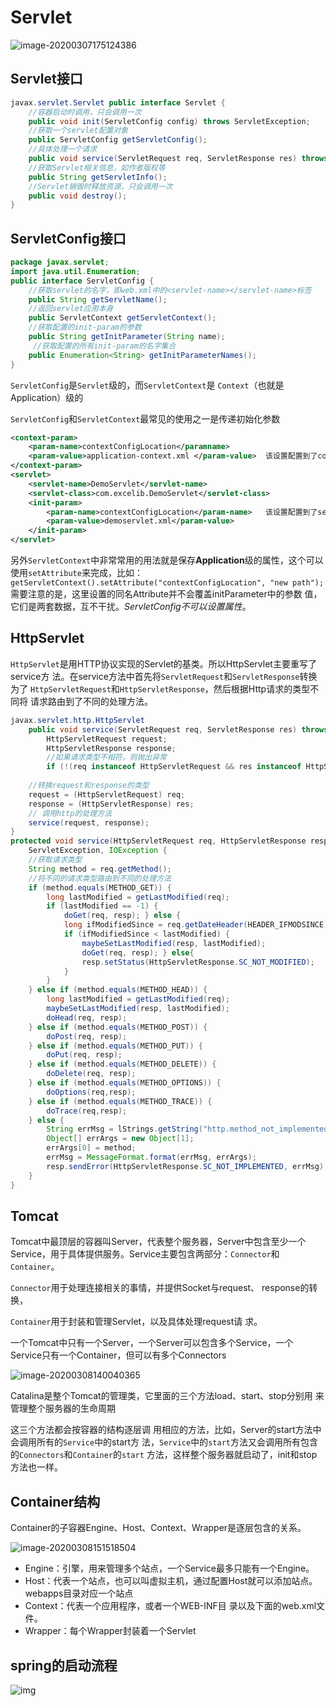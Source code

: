 # Servlet

![image-20200307175124386](Servlet.assets/image-20200307175124386.png)

## Servlet接口

```java
javax.servlet.Servlet public interface Servlet { 
    //容器启动时调用，只会调用一次
    public void init(ServletConfig config) throws ServletException;
    //获取一个servlet配置对象
    public ServletConfig getServletConfig(); 
    //具体处理一个请求
    public void service(ServletRequest req, ServletResponse res) throws ServletException;
    //获取Servlet相关信息，如作者版权等
    public String getServletInfo(); 
    //Servlet销毁时释放资源，只会调用一次
    public void destroy(); 
}
```

## ServletConfig接口

```java
package javax.servlet; 
import java.util.Enumeration; 
public interface ServletConfig { 
    //获取servlet的名字，即web.xml中的<servlet-name></servlet-name>标签
    public String getServletName(); 
    //返回servlet应用本身
    public ServletContext getServletContext();
    //获取配置的init-param的参数
    public String getInitParameter(String name);
     //获取配置的所有init-param的名字集合
    public Enumeration<String> getInitParameterNames(); 
}
```

`ServletConfig`是`Servlet`级的，而`ServletContext`是 `Context`（也就是Application）级的

`ServletConfig`和`ServletContext`最常见的使用之一是传递初始化参数

```xml
<context-param> 
    <param-name>contextConfigLocation</paramname> 
    <param-value>application-context.xml </param-value>  该设置配置到了context中。
</context-param> 
<servlet> 
    <servlet-name>DemoServlet</servlet-name> 
    <servlet-class>com.excelib.DemoServlet</servlet-class>
    <init-param> 
        <param-name>contextConfigLocation</param-name>   该设置配置到了servletConfig中
        <param-value>demoservlet.xml</param-value> 
    </init-param> 
</servlet>
```

另外`ServletContext`中非常常用的用法就是保存**Application**级的属性，这个可以 使用`setAttribute`来完成，比如：
```getServletContext().setAttribute("contextConfigLocation", "new path");```
需要注意的是，这里设置的同名Attribute并不会覆盖initParameter中的参数 值，它们是两套数据，互不干扰。*ServletConfig不可以设置属性*。

## HttpServlet

`HttpServlet`是用HTTP协议实现的Servlet的基类。所以HttpServlet主要重写了service方 法。在service方法中首先将`ServletRequest`和`ServletResponse`转换为了 `HttpServletRequest`和`HttpServletResponse`，然后根据Http请求的类型不同将 请求路由到了不同的处理方法。

```java
javax.servlet.http.HttpServlet 
    public void service(ServletRequest req, ServletResponse res) throws ServletException, IOException { 
    	HttpServletRequest request;
    	HttpServletResponse response; 
    	//如果请求类型不相符，则抛出异常 
    	if (!(req instanceof HttpServletRequest && res instanceof HttpServletResponse)) { 				throw new ServletException("non-HTTPrequest or response"); 
                                                                                        }
    //转换request和response的类型 
    request = (HttpServletRequest) req; 
    response = (HttpServletResponse) res; 
    // 调用http的处理方法 
    service(request, response); 
} 
protected void service(HttpServletRequest req, HttpServletResponse resp) throws
    ServletException, IOException { 
    //获取请求类型 
    String method = req.getMethod(); 
    //将不同的请求类型路由到不同的处理方法 
    if (method.equals(METHOD_GET)) { 
        long lastModified = getLastModified(req); 
        if (lastModified == -1) { 
            doGet(req, resp); } else { 
            long ifModifiedSince = req.getDateHeader(HEADER_IFMODSINCE); 
            if (ifModifiedSince < lastModified) { 
                maybeSetLastModified(resp, lastModified); 
                doGet(req, resp); } else{
                resp.setStatus(HttpServletResponse.SC_NOT_MODIFIED); 
            } 
        } 
    } else if (method.equals(METHOD_HEAD)) { 
        long lastModified = getLastModified(req); 
        maybeSetLastModified(resp, lastModified); 
        doHead(req, resp); 
    } else if (method.equals(METHOD_POST)) { 
        doPost(req, resp); 
    } else if (method.equals(METHOD_PUT)) { 
        doPut(req, resp); 
    } else if (method.equals(METHOD_DELETE)) { 
        doDelete(req, resp); 
    } else if (method.equals(METHOD_OPTIONS)) {
        doOptions(req,resp); 
    } else if (method.equals(METHOD_TRACE)) { 
        doTrace(req,resp); 
    } else { 
        String errMsg = lStrings.getString("http.method_not_implemented"); 
        Object[] errArgs = new Object[1]; 
        errArgs[0] = method;
        errMsg = MessageFormat.format(errMsg, errArgs);
        resp.sendError(HttpServletResponse.SC_NOT_IMPLEMENTED, errMsg); 
    } 
}
```

## Tomcat

Tomcat中最顶层的容器叫Server，代表整个服务器，Server中包含至少一个 Service，用于具体提供服务。Service主要包含两部分：`Connector`和 `Container`。

`Connector`用于处理连接相关的事情，并提供Socket与request、 response的转换，

`Container`用于封装和管理Servlet，以及具体处理request请 求。

一个Tomcat中只有一个Server，一个Server可以包含多个Service，一个 Service只有一个Container，但可以有多个Connectors

![image-20200308140040365](D:\学习\笔记\Servlet.assets\image-20200308140040365.png)

Catalina是整个Tomcat的管理类，它里面的三个方法load、start、stop分别用 来管理整个服务器的生命周期

这三个方法都会按容器的结构逐层调 用相应的方法，比如，Server的start方法中会调用所有的`Service`中的start方 法，`Service`中的`start`方法又会调用所有包含的`Connectors`和`Container`的`start` 方法，这样整个服务器就启动了，init和stop方法也一样。

## Container结构

Container的子容器Engine、Host、Context、Wrapper是逐层包含的关系。

![image-20200308151518504](Servlet.assets/image-20200308151518504.png)

- Engine：引擎，用来管理多个站点，一个Service最多只能有一个Engine。 
- Host：代表一个站点，也可以叫虚拟主机，通过配置Host就可以添加站点。 webapps目录对应一个站点
- Context：代表一个应用程序，或者一个WEB-INF目 录以及下面的web.xml文件。 
- Wrapper：每个Wrapper封装着一个Servlet

## spring的启动流程

![img](Servlet.assets/727285-20190212175924324-1904882840.png)